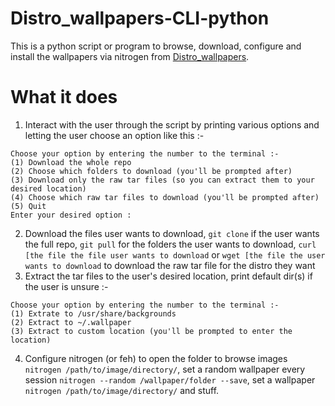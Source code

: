 # Distro_wallpapers-CLI-python
This is a python script or program to browse, download, configure and install the wallpapers via nitrogen from [Distro_wallpapers](https://github.com/happyeggchen/Distro_wallpapers).

# What it does
1. Interact with the user through the script by printing various options and letting the user choose an option like this :- 
```
Choose your option by entering the number to the terminal :-
(1) Download the whole repo
(2) Choose which folders to download (you'll be prompted after)
(3) Download only the raw tar files (so you can extract them to your desired location)
(4) Choose which raw tar files to download (you'll be prompted after)
(5) Quit
Enter your desired option : 
```
2. Download the files user wants to download, `git clone` if the user wants the full repo, `git pull` for the folders the user wants to download, `curl [the file the file user wants to download` or `wget [the file the user wants to download` to download the raw tar file for the distro they want
3. Extract the tar files to the user's desired location, print default dir(s) if the user is unsure :- 
```
Choose your option by entering the number to the terminal :-
(1) Extrate to /usr/share/backgrounds
(2) Extract to ~/.wallpaper
(3) Extract to custom location (you'll be prompted to enter the location)
```
4. Configure nitrogen (or feh) to open the folder to browse images `nitrogen /path/to/image/directory/`, set a random wallpaper every session `nitrogen --random /wallpaper/folder --save`, set a wallpaper `nitrogen /path/to/image/directory/` and stuff.
